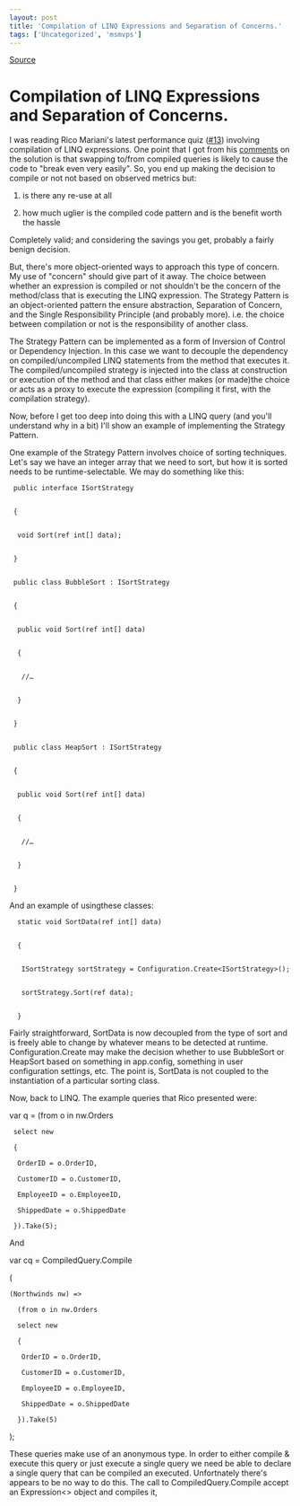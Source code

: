 ```yaml
---
layout: post
title: 'Compilation of LINQ Expressions and Separation of Concerns.'
tags: ['Uncategorized', 'msmvps']
---
```

[Source](http://blogs.msmvps.com/peterritchie/2008/01/15/compiled-linq-expressions-and-separation-of-concerns/ "Permalink to Compilation of LINQ Expressions and Separation of Concerns.")

# Compilation of LINQ Expressions and Separation of Concerns.

I was reading Rico Mariani's latest performance quiz ([#13][1]) involving compilation of LINQ expressions. One point that I got from his [comments][2] on the solution is that swapping to/from compiled queries is likely to cause the code to "break even very easily". So, you end up making the decision to compile or not not based on observed metrics but:  

  

  

1. is there any re-use at all

  

2. how much uglier is the compiled code pattern and is the benefit worth the hassle

Completely valid; and considering the savings you get, probably a fairly benign decision.

But, there's more object-oriented ways to approach this type of concern. My use of "concern" should give part of it away. The choice between whether an expression is compiled or not shouldn't be the concern of the method/class that is executing the LINQ expression. The Strategy Pattern is an object-oriented pattern the ensure abstraction, Separation of Concern, and the Single Responsibility Principle (and probably more). i.e. the choice between compilation or not is the responsibility of another class.

The Strategy Pattern can be implemented as a form of Inversion of Control or Dependency Injection. In this case we want to decouple the dependency on compiled/uncompiled LINQ statements from the method that executes it. The compiled/uncompiled strategy is injected into the class at construction or execution of the method and that class either makes (or made)the choice or acts as a proxy to execute the expression (compiling it first, with the compilation strategy).

Now, before I get too deep into doing this with a LINQ query (and you'll understand why in a bit) I'll show an example of implementing the Strategy Pattern.

One example of the Strategy Pattern involves choice of sorting techniques. Let's say we have an integer array that we need to sort, but how it is sorted needs to be runtime-selectable. We may do something like this:

  

    
    
     public interface ISortStrategy
    
    
     {
    
    
      void Sort(ref int[] data);
    
    
     }
    
    
     public class BubbleSort : ISortStrategy
    
    
     {
    
    
      public void Sort(ref int[] data)
    
    
      {
    
    
       //…
    
    
      }
    
    
     }
    
    
     public class HeapSort : ISortStrategy
    
    
     {
    
    
      public void Sort(ref int[] data)
    
    
      {
    
    
       //…
    
    
      }
    
    
     }

And an example of usingthese classes:

  

    
    
      static void SortData(ref int[] data)
    
    
      {
    
    
       ISortStrategy sortStrategy = Configuration.Create<ISortStrategy>();
    
    
       sortStrategy.Sort(ref data);
    
    
      }

Fairly straightforward, SortData is now decoupled from the type of sort and is freely able to change by whatever means to be detected at runtime. Configuration.Create may make the decision whether to use BubbleSort or HeapSort based on something in app.config, something in user configuration settings, etc. The point is, SortData is not coupled to the instantiation of a particular sorting class.

Now, back to LINQ. The example queries that Rico presented were:



  

   var q = (from o in nw.Orders

     select new

     {

      OrderID = o.OrderID,

      CustomerID = o.CustomerID,

      EmployeeID = o.EmployeeID,

      ShippedDate = o.ShippedDate

     }).Take(5);

And

  

   var cq = CompiledQuery.Compile

   (

    (Northwinds nw) =>

      (from o in nw.Orders

      select new

      {

       OrderID = o.OrderID,

       CustomerID = o.CustomerID,

       EmployeeID = o.EmployeeID,

       ShippedDate = o.ShippedDate

      }).Take(5)

   );

These queries make use of an anonymous type. In order to either compile & execute this query or just execute a single query we need be able to declare a single query that can be compiled an executed. Unfortnately there's appears to be no way to do this. The call to CompiledQuery.Compile accept an Expression<> object and compiles it,



[1]: http://blogs.msdn.com/ricom/archive/2008/01/14/performance-quiz-13-linq-to-sql-compiled-query-cost-solution.aspx
[2]: http://blogs.msdn.com/ricom/archive/2008/01/14/performance-quiz-13-linq-to-sql-compiled-query-cost-solution.aspx#7110594


